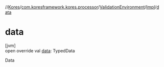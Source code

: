 //[Kores](../../../../index.md)/[com.koresframework.kores.processor](../../index.md)/[ValidationEnvironment](../index.md)/[Impl](index.md)/[data](data.md)

# data

[jvm]\
open override val [data](data.md): TypedData

Data
